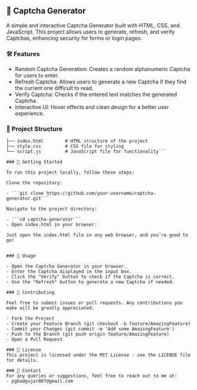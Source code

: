 ## 🧩 Captcha Generator

A simple and interactive Captcha Generator built with HTML, CSS, and JavaScript. This project allows users to generate, refresh, and verify Captchas, enhancing security for forms or login pages.

### 🛠️ Features

- Random Captcha Generation: Creates a random alphanumeric Captcha for users to enter.
- Refresh Captcha: Allows users to generate a new Captcha if they find the current one difficult to read.
- Verify Captcha: Checks if the entered text matches the generated Captcha.
- Interactive UI: Hover effects and clean design for a better user experience.

### 📂 Project Structure

```📦 captcha-generator
├── index.html        # HTML structure of the project
├── style.css         # CSS file for styling
└── script.js         # JavaScript file for functionality```

### 🚀 Getting Started

To run this project locally, follow these steps:

Clone the repository:

- ```git clone https://github.com/your-username/captcha-generator.git```

Navigate to the project directory:

- ```cd captcha-generator```
- Open index.html in your browser:

Just open the index.html file in any web browser, and you’re good to go!


### 🎨 Usage

- Open the Captcha Generator in your browser.
- Enter the Captcha displayed in the input box.
- Click the "Verify" button to check if the Captcha is correct.
- Use the "Refresh" button to generate a new Captcha if needed.

### 🤝 Contributing

Feel free to submit issues or pull requests. Any contributions you make will be greatly appreciated.

- Fork the Project
- Create your Feature Branch (git checkout -b feature/AmazingFeature)
- Commit your Changes (git commit -m 'Add some AmazingFeature')
- Push to the Branch (git push origin feature/AmazingFeature)
- Open a Pull Request

### 📜 License
This project is licensed under the MIT License - see the LICENSE file for details.

### 📧 Contact
For any queries or suggestions, feel free to reach out to me at:
- pgbadgujar007@gmail.com

